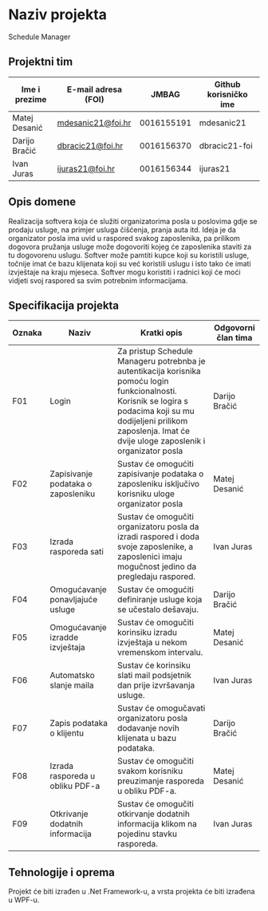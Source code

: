 <!-- # Inicijalne upute za prijavu projekta iz Razvoja programskih proizvoda

Poštovane kolegice i kolege, 

čestitamo vam jer ste uspješno prijavili svoj projektni tim na kolegiju Razvoj programskih proizvoda, te je za vas automatski kreiran repozitorij koji ćete koristiti za verzioniranje vašega koda, ali i za pisanje dokumentacije.

Ovaj dokument (README.md) predstavlja **osobnu iskaznicu vašeg projekta**. Vaš prvi zadatak je **prijaviti vlastiti projektni prijedlog** na način da ćete prijavu vašeg projekta, sukladno uputama danim u ovom tekstu, napisati upravo u ovaj dokument, umjesto ovoga teksta.

Za upute o sintaksi koju možete koristiti u ovom dokumentu i kod pisanje vaše projektne dokumentacije pogledajte [ovaj link](https://guides.github.com/features/mastering-markdown/).
Sav programski kod potrebno je verzionirati u glavnoj **master** grani i **obvezno** smjestiti u mapu Software. Sve artefakte (npr. slike) koje ćete koristiti u vašoj dokumentaciju obvezno verzionirati u posebnoj grani koja je već kreirana i koja se naziva **master-docs** i smjestiti u mapu Documentation.

Nakon vaše prijave bit će vam dodijeljen mentor s kojim ćete tijekom semestra raditi na ovom projektu. Mentor će vam slati povratne informacije kroz sekciju Discussions također dostupnu na GitHubu vašeg projekta. A sada, vrijeme je da prijavite vaš projekt. Za prijavu vašeg projektnog prijedloga molimo vas koristite **predložak** koji je naveden u nastavku, a započnite tako da kliknete na *olovku* u desnom gornjem kutu ovoga dokumenta :) -->

# Naziv projekta
Schedule Manager

## Projektni tim

Ime i prezime | E-mail adresa (FOI) | JMBAG | Github korisničko ime
------------  | ------------------- | ----- | ---------------------
Matej Desanić | mdesanic21@foi.hr | 0016155191 | mdesanic21
Darijo Bračić | dbracic21@foi.hr | 0016156370 | dbracic21-foi 
Ivan Juras | ijuras21@foi.hr | 0016156344 | ijuras21 
## Opis domene
Realizacija softvera koja će služiti organizatorima posla u poslovima gdje se prodaju usluge, na primjer usluga čišćenja, pranja auta itd. Ideja je da organizator posla ima uvid u raspored svakog zaposlenika, pa prilikom dogovora pružanja usluge može dogovoriti kojeg će zaposlenika staviti za tu dogovorenu uslugu. Softver može pamtiti kupce koji su koristili usluge, točnije imat će bazu klijenata koji su već koristili uslugu i isto tako će imati izvještaje na kraju mjeseca. Softver mogu koristiti i radnici koji će moći vidjeti svoj raspored sa svim potrebnim informacijama.

<!--Umjesto ovih uputa opišite domenu ili problem koji pokrivate vašim  projektom. Domena može biti proizvoljna, ali obratite pozornost da sukladno ishodima učenja, domena omogući primjenu zahtijevanih koncepata kako je to navedeno u sljedećem poglavlju. Priložite odgovarajuće skice gdje je to prikladno.-->

## Specifikacija projekta
<!--Umjesto ovih uputa opišite zahtjeve za funkcionalnošću programskog proizvoda. Pobrojite osnovne funkcionalnosti i za svaku naznačite ime odgovornog člana tima. Opišite buduću arhitekturu programskog proizvoda. Obratite pozornost da bi arhitektura trebala biti višeslojna s odvojenom (dislociranom) bazom podatka koju ćemo za vas mi pripremiti i dati vam pristup naknadno. Također uzmite u obzir da bi svaki član tima treba biti odgovorana za otprilike 3 funkcionalnosti, te da bi opterećenje članova tima trebalo biti ujednačeno. Priložite odgovarajuće dijagrame i skice gdje je to prikladno. Funkcionalnosti sustava bobrojite u tablici ispod koristeći predložak koji slijedi:-->

Oznaka | Naziv | Kratki opis | Odgovorni član tima
------ | ----- | ----------- | -------------------
F01 | Login | Za pristup Schedule Manageru potrebnba je autentikacija korisnika pomoću login funkcionalnosti. Korisnik se logira s podacima koji su mu dodijeljeni prilikom zaposlenja. Imat će dvije uloge zaposlenik i organizator posla | Darijo Bračić
F02 | Zapisivanje podataka o zaposleniku | Sustav će omogućiti zapisivanje podataka o zaposleniku isključivo korisniku uloge organizator posla | Matej Desanić
F03 | Izrada rasporeda sati  | Sustav će omogučiti organizatoru posla da izradi raspored i doda svoje zaposlenike, a zaposlenici imaju mogučnost jedino da pregledaju raspored. | Ivan Juras
F04 | Omogućavanje ponavljajuće usluge | Sustav će omogućiti definiranje usluge koja se učestalo dešavaju. | Darijo Bračić
F05 | Omogućavanje izradde izvještaja  | Sustav će omogučiti korinsiku izradu izvještaja u nekom vremenskom intervalu.| Matej Desanić
F06 | Automatsko slanje maila   | Sustav će korinsiku slati mail podsjetnik dan prije izvršavanja usluge.  | Ivan Juras
F07 | Zapis podataka o klijentu|  Sustav će omogučavati organizatoru posla dodavanje novih klijenata u bazu podataka. | Darijo Bračić
F08 | Izrada rasporeda u obliku PDF-a | Sustav će omogučiti svakom korisniku preuzimanje rasporeda u obliku PDF-a. | Matej Desanić
F09 | Otkrivanje dodatnih informacija  | Sustav će omogučiti otkirvanje dodatnih informacija klikom na pojedinu stavku rasporeda.  | Ivan Juras

## Tehnologije i oprema
<!--Umjesto ovih uputa jasno popišite sve tehnologije, alate i opremu koju ćete koristiti pri implementaciji vašeg rješenja. Projekti se razvijaju koristeći .Net Framework ili .Net Core razvojne okvire, a vrsta projekta može biti WinForms, WPF i UWP. Ne zaboravite planirati korištenje tehnologija u aktivnostima kao što su projektni menadžment ili priprema dokumentacije. Tehnologije koje ćete koristiti bi trebale biti javno dostupne, a ako ih ne budemo obrađivali na vježbama u vašoj dokumentaciji ćete morati navesti način preuzimanja, instaliranja i korištenja onih tehnologija koje su neopbodne kako bi se vaš programski proizvod preveo i pokrenuo. Pazite da svi alati koje ćete koristiti moraju imati odgovarajuću licencu. Što se tiče zahtjeva nastavnika, obvezno je koristiti git i GitHub za verzioniranje programskog koda, GitHub Wiki za pisanje tehničke i projektne dokumentacije, a projektne zadatke je potrebno planirati i pratiti u alatu GitHub projects.--> 

Projekt će biti izrađen u .Net Framework-u, a vrsta projekta će biti izrađena u WPF-u. 
